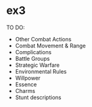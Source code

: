 ex3
===
TO DO:
- Other Combat Actions
- Combat Movement & Range
- Complications
- Battle Groups
- Strategic Warfare
- Environmental Rules
- Willpower
- Essence
- Charms
- Stunt descriptions